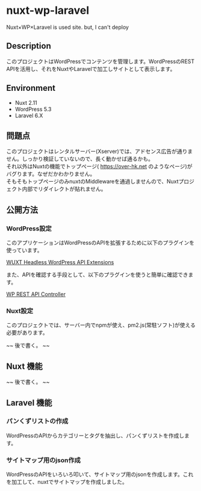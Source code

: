 # nuxt-wp-laravel

Nuxt×WP×Laravel is used site. but, I can't deploy

## Description

このプロジェクトはWordPressでコンテンツを管理します。WordPressのREST APIを活用し、それをNuxtやLaravelで加工しサイトとして表示します。

## Environment

- Nuxt 2.11
- WordPress 5.3
- Laravel 6.X

## 問題点

このプロジェクトはレンタルサーバー(Xserver)では、アドセンス広告が通りません。しっかり検証していないので、長く動かせば通るかも。  
それ以外はNuxtの機能でトップページ( https://over-hk.net のようなページ)がバグります。なぜだかわかりません。  
そもそもトップページのみnuxtのMiddlewareを通過しませんので、Nuxtプロジェクト内部でリダイレクトが貼れません。

## 公開方法

### WordPress設定

このアプリケーションはWordPressのAPIを拡張するために以下のプラグインを使っています。  

[WUXT Headless WordPress API Extensions](https://wordpress.org/plugins/wuxt-headless-wp-api-extensions/)

また、APIを確認する手段として、以下のプラグインを使うと簡単に確認できます。  

[WP REST API Controller](https://ja.wordpress.org/plugins/wp-rest-api-controller/)

### Nuxt設定

このプロジェクトでは、サーバー内でnpmが使え、pm2.js(常駐ソフト)が使える必要があります。

~~ 後で書く。 ~~ 

## Nuxt 機能

~~ 後で書く。 ~~ 

## Laravel 機能

### パンくずリストの作成

WordPressのAPIからカテゴリーとタグを抽出し、パンくずリストを作成します。

### サイトマップ用のjson作成

WordPressのAPIをいろいろ叩いて、サイトマップ用のjsonを作成します。これを加工して、nuxtでサイトマップを作成しました。
